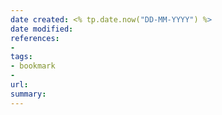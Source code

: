 ```yaml
---
date created: <% tp.date.now("DD-MM-YYYY") %>
date modified:
references:
- 
tags:
- bookmark
- 
url: 
summary: 
---
```

